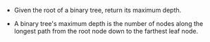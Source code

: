 - Given the root of a binary tree, return its maximum depth.

- A binary tree's maximum depth is the number of nodes along the longest path from the root node down to the farthest leaf node.